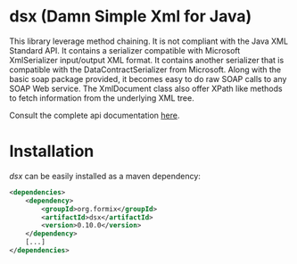 # dsx (Damn Simple Xml for Java)

This library leverage method chaining. It is not compliant with the 
Java XML Standard API. It contains a serializer compatible with 
Microsoft XmlSerializer input/output XML format. It contains another 
serializer that is compatible with the DataContractSerializer from 
Microsoft. Along with the basic soap package provided, it becomes 
easy to do raw SOAP calls to any SOAP Web service. The XmlDocument 
class also offer XPath like methods to fetch information from the 
underlying XML tree.

Consult the complete api documentation [here](http://formix.github.io/dsx/).

# Installation

*dsx* can be easily installed as a maven dependency:

```xml
<dependencies>
	<dependency>
		<groupId>org.formix</groupId>
		<artifactId>dsx</artifactId>
		<version>0.10.0</version>
	</dependency>
	[...]
</dependencies>
```
